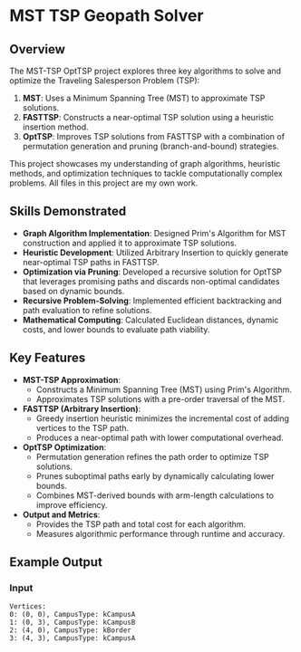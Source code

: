 # **MST TSP Geopath Solver**

## **Overview**
The MST-TSP OptTSP project explores three key algorithms to solve and optimize the Traveling Salesperson Problem (TSP):

1. **MST**: Uses a Minimum Spanning Tree (MST) to approximate TSP solutions.
2. **FASTTSP**: Constructs a near-optimal TSP solution using a heuristic insertion method.
3. **OptTSP**: Improves TSP solutions from FASTTSP with a combination of permutation generation and pruning (branch-and-bound) strategies.

This project showcases my understanding of graph algorithms, heuristic methods, and optimization techniques to tackle computationally complex problems. All files in this project are my own work.

## **Skills Demonstrated**
- **Graph Algorithm Implementation**: Designed Prim's Algorithm for MST construction and applied it to approximate TSP solutions.
- **Heuristic Development**: Utilized Arbitrary Insertion to quickly generate near-optimal TSP paths in FASTTSP.
- **Optimization via Pruning**: Developed a recursive solution for OptTSP that leverages promising paths and discards non-optimal candidates based on dynamic bounds.
- **Recursive Problem-Solving**: Implemented efficient backtracking and path evaluation to refine solutions.
- **Mathematical Computing**: Calculated Euclidean distances, dynamic costs, and lower bounds to evaluate path viability.

## **Key Features**
- **MST-TSP Approximation**:
  - Constructs a Minimum Spanning Tree (MST) using Prim's Algorithm.
  - Approximates TSP solutions with a pre-order traversal of the MST.
- **FASTTSP (Arbitrary Insertion)**:
  - Greedy insertion heuristic minimizes the incremental cost of adding vertices to the TSP path.
  - Produces a near-optimal path with lower computational overhead.
- **OptTSP Optimization**:
  - Permutation generation refines the path order to optimize TSP solutions.
  - Prunes suboptimal paths early by dynamically calculating lower bounds.
  - Combines MST-derived bounds with arm-length calculations to improve efficiency.
- **Output and Metrics**:
  - Provides the TSP path and total cost for each algorithm.
  - Measures algorithmic performance through runtime and accuracy.

## **Example Output**

### **Input**
```plaintext
Vertices:
0: (0, 0), CampusType: kCampusA
1: (0, 3), CampusType: kCampusB
2: (4, 0), CampusType: kBorder
3: (4, 3), CampusType: kCampusA
